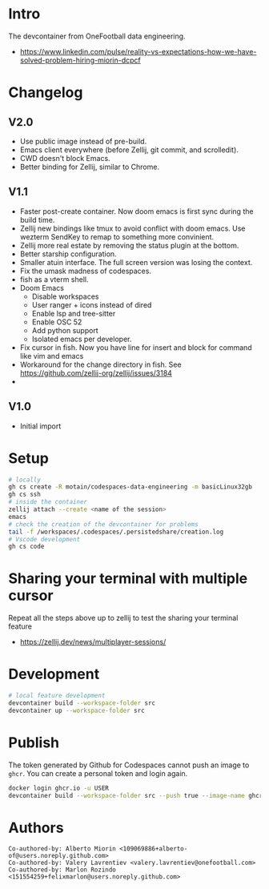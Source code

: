 # Intro
The devcontainer from OneFootball data engineering.
* https://www.linkedin.com/pulse/reality-vs-expectations-how-we-have-solved-problem-hiring-miorin-dcpcf

# Changelog
## V2.0
* Use public image instead of pre-build.
* Emacs client everywhere (before Zellij, git commit, and scrolledit).
* CWD doesn't block Emacs.
* Better binding for Zellij, similar to Chrome.
## V1.1
* Faster post-create container. Now doom emacs is first sync during the build time.
* Zellij new bindings like tmux to avoid conflict with doom emacs. Use wezterm SendKey to remap to something more convinient.
* Zellij more real estate by removing the status plugin at the bottom.
* Better starship configuration.
* Smaller atuin interface. The full screen version was losing the context.
* Fix the umask madness of codespaces.
* fish as a vterm shell.
* Doom Emacs
  * Disable workspaces
  * User ranger + icons instead of dired
  * Enable lsp and tree-sitter
  * Enable OSC 52
  * Add python support
  * Isolated emacs per developer.
* Fix cursor in fish. Now you have line for insert and block for command like vim and emacs
* Workaround for the change directory in fish. See https://github.com/zellij-org/zellij/issues/3184
* 
## V1.0
* Initial import

# Setup
``` sh
# locally
gh cs create -R motain/codespaces-data-engineering -m basicLinux32gb
gh cs ssh
# inside the container
zellij attach --create <name of the session>
emacs
# check the creation of the devcontainer for problems
tail -f /workspaces/.codespaces/.persistedshare/creation.log
# Vscode development
gh cs code
```

# Sharing your terminal with multiple cursor
Repeat all the steps above up to zellij to test the sharing your terminal feature
* https://zellij.dev/news/multiplayer-sessions/

# Development
``` sh
# local feature development
devcontainer build --workspace-folder src
devcontainer up --workspace-folder src
```

# Publish
The token generated by Github for Codespaces cannot push an image to `ghcr`. You can create a personal token and login again.

``` sh
docker login ghcr.io -u USER
devcontainer build --workspace-folder src --push true --image-name ghcr.io/ORG/NAME
```

# Authors
```
Co-authored-by: Alberto Miorin <109069886+alberto-of@users.noreply.github.com>
Co-authored-by: Valery Lavrentiev <valery.lavrentiev@onefootball.com>
Co-authored-by: Marlon Rozindo <151554259+felixmarlon@users.noreply.github.com>
```
